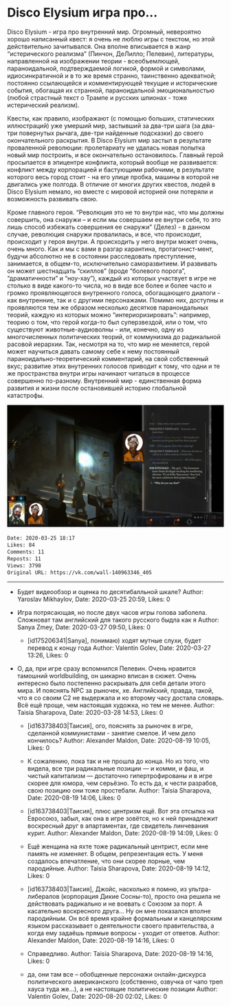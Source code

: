 # Disco Elysium  игра про...

Disco Elysium - игра про внутренний мир. Огромный, невероятно хорошо написанный квест: я очень не люблю игры с текстом, но этой действительно зачитывался. Она вполне вписывается в жанр “истерического реализма” (Пинчон, ДеЛилло; Пелевин), литературы, направленной на изображении теории - всеобъемлющей, параноидальной, подтверждаемой логикой, формой и символами, идиосинкратичной и в то же время странно, таинственно адекватной; постоянно ссылающейся и комментирующей текущие и исторические события, обогащая их странной, параноидальной эмоциональностью (любой страстный текст о Трампе и русских шпионах - тоже истерический реализм). 
 
Квесты, как правило, изображают (с помощью больших, статических иллюстраций) уже умерший мир, застывший за два-три шага (за два-три повернутых рычага, две-три найденные подсказки) до своего окончательного раскрытия. В Disco Elysium мир застыл в результате проваленной революции: пролетариату не удалась новая попытка новый мир построить, и все окончательно остановилось. Главный герой просыпается в эпицентре конфликта, который вообще не развивается: конфликт между корпорацией и бастующими рабочими, в результате которого весь город стоит - на его улице пробка, машины в которой не двигались уже полгода. В отличие от многих других квестов, людей в Disco Elysium немало, но вместе с мировой историей они потеряли и возможность развивать свою. 
 
Кроме главного героя. “Революция это не то внутри нас, что мы должны совершить, она снаружи – и если мы совершаем ее внутри себя, то это лишь способ избежать совершения ее снаружи” (Делез) - в данном случае, революция снаружи провалилась, и все, что происходит, происходит у героя внутри. А происходить у него внутри может очень, очень много. Как и мы с вами в разгар карантина, протагонист-мент, будучи абсолютно не в состоянии расследовать преступление, занимается, в общем-то, исключительно саморазвитием. И развивать он может шестнадцать “скиллов” (вроде “болевого порога”, “драматичности” и “ноу-хау”), каждый из которых участвует в игре не столько в виде какого-то числа, но в виде все более и более часто и громко проявляющегося внутренного голоса, обогащающего диалоги - как внутренние, так и с другими персонажами. Помимо них, доступны и проявляются тем же образом несколько десятков параноидальных теорий, каждую из которых можно “интериоризировать”: например, теорию о том, что герой когда-то был суперзвездой, или о том, что существуют животные-аудиоволны - или, конечно, одну из многочисленных политических теорий, от коммунизма до радикальной расовой иерархии. Так, несмотря на то, что мир не меняется, герой может научиться давать самому себе к нему постоянный параноидально-теоретический комментарий, на свой собственный вкус; развитие этих внутренних голосов приводит к тому, что одни и те же пространства внутри игры начинают читаться в процессе совершенно по-разному. Внутренний мир - единственная форма развития и жизни после остановившей историю глобальной катастрофы.

![](attachments/457239120.jpg)

    Date: 2020-03-25 18:17
    Likes: 84
    Comments: 11
    Reposts: 11
    Views: 3798
    Original URL: https://vk.com/wall-140963346_405



--------------------

  * Будет видеообзор и оценка по десятибалльной шкале?
    Author: Yaroslav Mikhaylov, Date: 2020-03-25 20:59, Likes: 0


  * Игра потрясающая, но после двух часов игры голова заболела. Сложноват там английский для такого русского быдла как я
    Author: Sanya Zmey, Date: 2020-03-27 09:50, Likes: 0

      * [id175206341|Sanya], понимаю) ходят мутные слухи, будет перевод к концу года
        Author: Valentin Golev, Date: 2020-03-27 13:26, Likes: 0


  * О, да, при игре сразу вспомнился Пелевин. 
    Очень нравится тамошний worldbuilding, он шикарно вписан в сюжет. Очень интересно было постепенно раскрывать для себя детали этого мира. И пояснять NPC за рыночек, хе. 
    Английский, правда, такой, что я со своим С2 не выдержала и ко второму часу достала словарь. Всё ещё проще, чем настоящая художка, но тем не менее.
    Author: Taisia Sharapova, Date: 2020-03-28 14:53, Likes: 0

      * [id163738403|Таисия], ого, пояснять за рыночек в игре, сделанной коммунистами - занятие смелое. И чем дело кончилось?
        Author: Alexander Maldon, Date: 2020-08-19 10:05, Likes: 0

      * К сожалению, пока так и не прошла до конца. Но из того, что видела, все три радикальные позиции — и комми, и фаш, и чистый капитализм — достаточно гипертрофированы и в игре скорее для юмора, чем серьёзно. То есть да, к  чести разрабов, свою позицию они тоже простебали.
        Author: Taisia Sharapova, Date: 2020-08-19 14:06, Likes: 0

      * [id163738403|Таисия], плюс центризм ещё. Вот эта отсылка на Евросоюз, забыл, как она в игре зовётся, но к ней принадлежит воскресный друг в апартаментах, где свидетель линчевания курит.
        Author: Alexander Maldon, Date: 2020-08-19 14:09, Likes: 0

      * Ещё женщина на яхте тоже радикальный центрист, если мне память не изменяет. В общем, репрезентация есть. 
        У меня создалось впечатление, что они скорее лорные, чем пародийные.
        Author: Taisia Sharapova, Date: 2020-08-19 14:12, Likes: 0

      * [id163738403|Таисия], Джойс, насколько я помню, из ультра-либералов (корпорация Дикие Сосны-то), просто она решила не действовать радикально и не воевать с Союзом за порт. А касательно воскресного друга... Ну он мне показался вполне пародийным. Он всё время крайне формальным и канцелярским языком рассказывает о деятельности своего правительства, а когда ему задаёшь прямые вопросы - уходит от ответов.
        Author: Alexander Maldon, Date: 2020-08-19 14:16, Likes: 0

      * Справедливо.
        Author: Taisia Sharapova, Date: 2020-08-19 14:16, Likes: 0

      * да, они там все – обобщенные персонажи онлайн-дискурса политического американского (собственно, озвучка от чапо треп хауса туда же...), а не настоящие политические позиции
        Author: Valentin Golev, Date: 2020-08-20 02:02, Likes: 0


